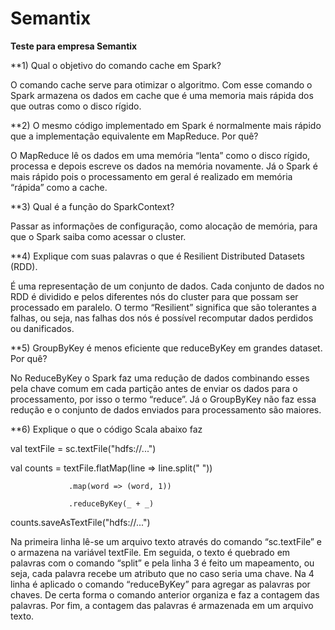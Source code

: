 # Semantix

**Teste para empresa Semantix**




**1)	Qual o objetivo do comando cache em Spark?

O comando cache serve para otimizar o algoritmo. Com esse comando o Spark armazena os dados em cache que é uma memoria mais rápida dos que outras como o disco rígido. 

**2)	O mesmo código implementado em Spark é normalmente mais rápido que a implementação equivalente em MapReduce. Por quê?

O MapReduce lê os dados em uma memória “lenta” como o disco rígido, processa e depois escreve os dados na memória novamente. Já o Spark é mais rápido pois o processamento em geral é realizado em memória “rápida” como a cache.


**3)	Qual é a função do SparkContext?

Passar as informações de configuração, como alocação de memória, para que o Spark saiba como acessar o cluster. 

**4)	Explique com suas palavras  o que é Resilient Distributed Datasets (RDD).

É uma representação de um conjunto de dados. Cada conjunto de dados no RDD é dividido e pelos diferentes nós do cluster para que possam ser processado em paralelo. O termo “Resilient” significa que são tolerantes a falhas, ou seja, nas falhas dos nós é possível recomputar dados perdidos ou danificados.

**5)	GroupByKey é menos eficiente que reduceByKey em grandes dataset. Por quê?

No ReduceByKey o Spark faz uma redução de dados combinando esses pela chave comum em cada partição antes de enviar os dados para o processamento, por isso o termo “reduce”. Já o GroupByKey não faz essa redução e o conjunto de dados enviados para processamento são maiores.

**6)	Explique o que o código Scala abaixo faz

val textFile = sc.textFile("hdfs://...")

val counts = textFile.flatMap(line => line.split(" "))

                 .map(word => (word, 1))
                 
                 .reduceByKey(_ + _)
                 
counts.saveAsTextFile("hdfs://...")


Na primeira linha lê-se um arquivo texto através do comando “sc.textFile” e o armazena na variável textFile. Em seguida, o texto é quebrado em palavras com o comando “split” e pela linha 3 é feito um mapeamento, ou seja, cada palavra recebe um atributo que no caso seria uma chave. Na 4 linha é aplicado o comando “reduceByKey” para agregar as palavras por chaves. De certa forma o comando anterior organiza e faz a contagem das palavras. Por fim, a contagem das palavras é armazenada em um arquivo texto. 
